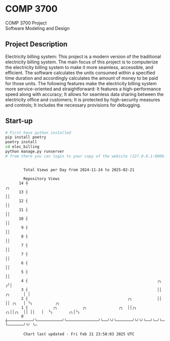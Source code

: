 # COMP 3700
COMP 3700 Project  
Software Modeling and Design
## Project Description
Electricity billing system: This project is a modern version of the traditional electricity billing system. The main focus of this project is to computerize the electricity billing system to make it more seamless, accessible, and efficient. The software calculates the units consumed within a specified time duration and accordingly calculates the amount of money to be paid for those units. The following features make the electricity billing system more service-oriented and straightforward: It features a high-performance speed along with accuracy; It allows for seamless data sharing between the electricity office and customers; It is protected by high-security measures and controls; It includes the necessary provisions for debugging.

## Start-up
```bash
# First have python installed
pip install poetry
poetry install
cd elec_billing
python manage.py runserver
# from there you can login to your copy of the website (127.0.0.1:8000), default creds are admin/admin
```

```

        Total Views per Day from 2024-11-24 to 2025-02-21

        Repository Views
      14 ┼                                                                        ╭╮
      13 ┤                                                                        ││
      12 ┤                                                                        ││
      11 ┤                                                                        ││
      10 ┤                                                                        ││
       9 ┤                                                                        ││
       8 ┤                                                                        ││
       7 ┤                                                                        ││
       7 ┤                                                                        ││
       6 ┤                                                                        ││
       5 ┤                                                                        ││
       4 ┤                                                         ╭╮            ╭╯│
       3 ┤                                                         ││    ╭╮      │ │
       2 ┤                                            ╭╮           ││    ││ ╭╮   │ ╰╮          ╭╮
       1 ┤           ╭╮           ╭╮              ╭╮  ││╭╮       ╭╮││╭╮  ││ ││   │  ╰╮       ╭╮│╰╮
       0 ┼───────────╯╰───────────╯╰──────────────╯╰──╯╰╯╰───────╯╰╯╰╯╰──╯╰─╯╰───╯   ╰───────╯╰╯ ╰─

        Chart last updated - Fri Feb 21 23:58:03 2025 UTC
        
```
